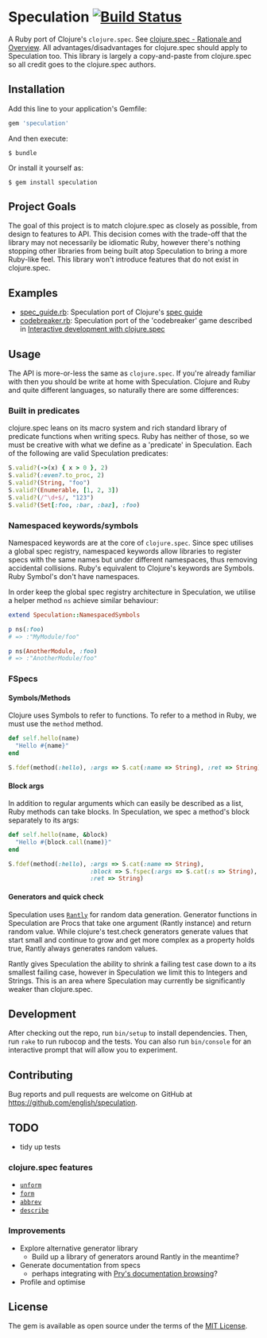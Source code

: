 # Speculation [![Build Status](https://travis-ci.org/english/speculation.svg?branch=master)](https://travis-ci.org/english/speculation)

A Ruby port of Clojure's `clojure.spec`. See [clojure.spec - Rationale and Overview](https://clojure.org/about/spec). All advantages/disadvantages for clojure.spec should apply to Speculation too. This library is largely a copy-and-paste from clojure.spec so all credit goes to the clojure.spec authors.

## Installation

Add this line to your application's Gemfile:

```ruby
gem 'speculation'
```

And then execute:

    $ bundle

Or install it yourself as:

    $ gem install speculation

## Project Goals

The goal of this project is to match clojure.spec as closely as possible, from design to features to API. This decision comes with the trade-off that the library may not necessarily be idiomatic Ruby, however there's nothing stopping other libraries from being built atop Speculation to bring a more Ruby-like feel. This library won't introduce features that do not exist in clojure.spec.

## Examples

- [spec_guide.rb](examples/spec_guide.rb): Speculation port of Clojure's [spec guide](https://clojure.org/guides/spec)
- [codebreaker.rb](examples/codebreaker.rb): Speculation port of the 'codebreaker' game described in [Interactive development with clojure.spec](http://blog.cognitect.com/blog/2016/10/5/interactive-development-with-clojurespec)

## Usage

The API is more-or-less the same as `clojure.spec`. If you're already familiar with then you should be write at home with Speculation. Clojure and Ruby and quite different languages, so naturally there are some differences:

### Built in predicates

clojure.spec leans on its macro system and rich standard library of predicate functions when writing specs. Ruby has neither of those, so we must be creative with what we define as a 'predicate' in Speculation. Each of the following are valid Speculation predicates:

```rb
S.valid?(->(x) { x > 0 }, 2)
S.valid?(:even?.to_proc, 2)
S.valid?(String, "foo")
S.valid?(Enumerable, [1, 2, 3])
S.valid?(/^\d+$/, "123")
S.valid?(Set[:foo, :bar, :baz], :foo)
```

### Namespaced keywords/symbols

Namespaced keywords are at the core of `clojure.spec`. Since spec utilises a global spec registry, namespaced keywords allow libraries to register specs with the same names but under different namespaces, thus removing accidental collisions. Ruby's equivalent to Clojure's keywords are Symbols. Ruby Symbol's don't have namespaces.

In order keep the global spec registry architecture in Speculation, we utilise a helper method `ns` achieve similar behaviour:

```rb
extend Speculation::NamespacedSymbols

p ns(:foo)
# => :"MyModule/foo"

p ns(AnotherModule, :foo)
# => :"AnotherModule/foo"
```

### FSpecs

#### Symbols/Methods

Clojure uses Symbols to refer to functions. To refer to a method in Ruby, we must use the `method` method.

```rb
def self.hello(name)
  "Hello #{name}"
end

S.fdef(method(:hello), :args => S.cat(:name => String), :ret => String)
```

#### Block args

In addition to regular arguments which can easily be described as a list, Ruby methods can take blocks. In Speculation, we spec a method's block separately to its args:

```rb
def self.hello(name, &block)
  "Hello #{block.call(name)}"
end

S.fdef(method(:hello), :args => S.cat(:name => String),
                       :block => S.fspec(:args => S.cat(:s => String), :ret => String),
                       :ret => String)
```

#### Generators and quick check

Speculation uses [`Rantly`](https://github.com/abargnesi/rantly) for random data generation. Generator functions in Speculation are Procs that take one argument (Rantly instance) and return random value. While clojure's test.check generators generate values that start small and continue to grow and get more complex as a property holds true, Rantly always generates random values.

Rantly gives Speculation the ability to shrink a failing test case down to a its smallest failing case, however in Speculation we limit this to Integers and Strings. This is an area where Speculation may currently be significantly weaker than clojure.spec.

## Development

After checking out the repo, run `bin/setup` to install dependencies. Then, run `rake` to run rubocop and the tests. You can also run `bin/console` for an interactive prompt that will allow you to experiment.

## Contributing

Bug reports and pull requests are welcome on GitHub at https://github.com/english/speculation.

## TODO

- tidy up tests

### clojure.spec features

- [`unform`](https://clojuredocs.org/clojure.spec/unform)
- [`form`](https://clojuredocs.org/clojure.spec/form)
- [`abbrev`](https://clojuredocs.org/clojure.spec/abbrev)
- [`describe`](https://clojuredocs.org/clojure.spec/describe)

### Improvements

- Explore alternative generator library
  - Build up a library of generators around Rantly in the meantime?
- Generate documentation from specs
  - perhaps integrating with [Pry's documentation browsing](https://github.com/pry/pry/wiki/Documentation-browsing)?
- Profile and optimise

## License

The gem is available as open source under the terms of the [MIT License](http://opensource.org/licenses/MIT).
